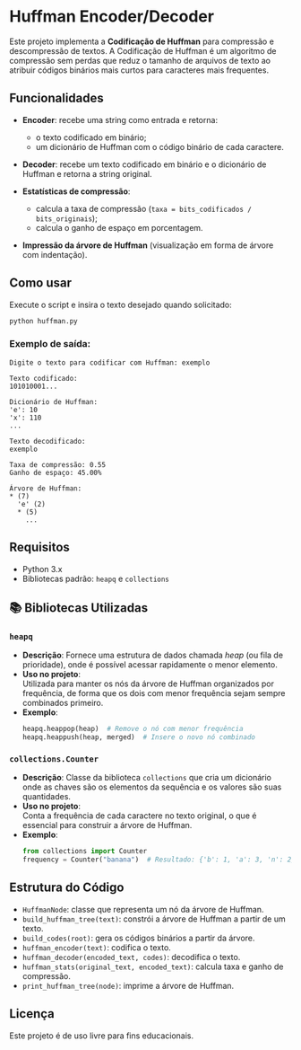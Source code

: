 
# Huffman Encoder/Decoder

Este projeto implementa a **Codificação de Huffman** para compressão e descompressão de textos. A Codificação de Huffman é um algoritmo de compressão sem perdas que reduz o tamanho de arquivos de texto ao atribuir códigos binários mais curtos para caracteres mais frequentes.

## Funcionalidades

- **Encoder**: recebe uma string como entrada e retorna:
  - o texto codificado em binário;
  - um dicionário de Huffman com o código binário de cada caractere.

- **Decoder**: recebe um texto codificado em binário e o dicionário de Huffman e retorna a string original.

- **Estatísticas de compressão**:
  - calcula a taxa de compressão (`taxa = bits_codificados / bits_originais`);
  - calcula o ganho de espaço em porcentagem.

- **Impressão da árvore de Huffman** (visualização em forma de árvore com indentação).

## Como usar

Execute o script e insira o texto desejado quando solicitado:

```bash
python huffman.py
```

### Exemplo de saída:

```
Digite o texto para codificar com Huffman: exemplo

Texto codificado:
101010001...

Dicionário de Huffman:
'e': 10
'x': 110
...

Texto decodificado:
exemplo

Taxa de compressão: 0.55
Ganho de espaço: 45.00%

Árvore de Huffman:
* (7)
  'e' (2)
  * (5)
    ...
```

## Requisitos

- Python 3.x
- Bibliotecas padrão: `heapq` e `collections`

## 📚 Bibliotecas Utilizadas

### `heapq`
- **Descrição**: Fornece uma estrutura de dados chamada *heap* (ou fila de prioridade), onde é possível acessar rapidamente o menor elemento.
- **Uso no projeto**:  
  Utilizada para manter os nós da árvore de Huffman organizados por frequência, de forma que os dois com menor frequência sejam sempre combinados primeiro.
- **Exemplo**:
  ```python
  heapq.heappop(heap)  # Remove o nó com menor frequência
  heapq.heappush(heap, merged)  # Insere o novo nó combinado
  ```

### `collections.Counter`
- **Descrição**: Classe da biblioteca `collections` que cria um dicionário onde as chaves são os elementos da sequência e os valores são suas quantidades.
- **Uso no projeto**:  
  Conta a frequência de cada caractere no texto original, o que é essencial para construir a árvore de Huffman.
- **Exemplo**:
  ```python
  from collections import Counter
  frequency = Counter("banana")  # Resultado: {'b': 1, 'a': 3, 'n': 2}
  ```

## Estrutura do Código

- `HuffmanNode`: classe que representa um nó da árvore de Huffman.
- `build_huffman_tree(text)`: constrói a árvore de Huffman a partir de um texto.
- `build_codes(root)`: gera os códigos binários a partir da árvore.
- `huffman_encoder(text)`: codifica o texto.
- `huffman_decoder(encoded_text, codes)`: decodifica o texto.
- `huffman_stats(original_text, encoded_text)`: calcula taxa e ganho de compressão.
- `print_huffman_tree(node)`: imprime a árvore de Huffman.

## Licença

Este projeto é de uso livre para fins educacionais.
